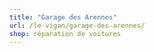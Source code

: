 ```yaml
---
title: "Garage des Arennes"
url: /le-vigan/garage-des-arennes/
shop: réparation de voitures
---
```

